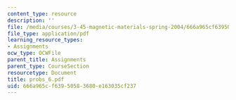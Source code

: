 ```yaml
---
content_type: resource
description: ''
file: /media/courses/3-45-magnetic-materials-spring-2004/666a965cf63950583680e163035cf237_probs_6.pdf
file_type: application/pdf
learning_resource_types:
- Assignments
ocw_type: OCWFile
parent_title: Assignments
parent_type: CourseSection
resourcetype: Document
title: probs_6.pdf
uid: 666a965c-f639-5058-3680-e163035cf237
---
```

